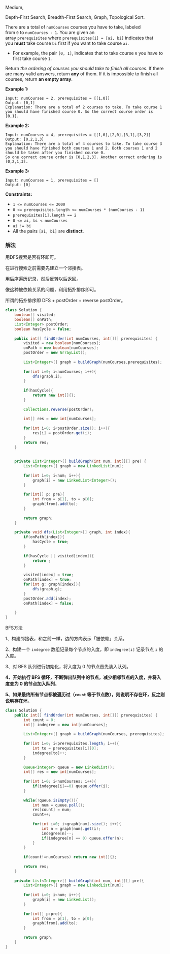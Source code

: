 Medium,  

Depth-First Search, Breadth-First Search, Graph, Topological Sort.

There are a total of `numCourses` courses you have to take, labeled from `0` to `numCourses - 1`. You are given an array `prerequisites` where `prerequisites[i] = [ai, bi]` indicates that you **must** take course `bi` first if you want to take course `ai`.

- For example, the pair `[0, 1]`, indicates that to take course `0` you have to first take course `1`.

Return *the ordering of courses you should take to finish all courses*. If there are many valid answers, return **any** of them. If it is impossible to finish all courses, return **an empty array**.

**Example 1:**

```
Input: numCourses = 2, prerequisites = [[1,0]]
Output: [0,1]
Explanation: There are a total of 2 courses to take. To take course 1 you should have finished course 0. So the correct course order is [0,1].

```

**Example 2:**

```
Input: numCourses = 4, prerequisites = [[1,0],[2,0],[3,1],[3,2]]
Output: [0,2,1,3]
Explanation: There are a total of 4 courses to take. To take course 3 you should have finished both courses 1 and 2. Both courses 1 and 2 should be taken after you finished course 0.
So one correct course order is [0,1,2,3]. Another correct ordering is [0,2,1,3].

```

**Example 3:**

```
Input: numCourses = 1, prerequisites = []
Output: [0]

```

**Constraints:**

- `1 <= numCourses <= 2000`
- `0 <= prerequisites.length <= numCourses * (numCourses - 1)`
- `prerequisites[i].length == 2`
- `0 <= ai, bi < numCourses`
- `ai != bi`
- All the pairs `[ai, bi]` are **distinct**.

### 解法

用DFS搜索是否有环即可。

在进行搜索之前需要先建立一个邻接表。

用后序遍历记录，然后反转以后返回。

像这种被依赖关系的问题，利用拓扑排序即可。

所谓的拓扑排序即 DFS + postOrder + reverse postOrder。

```java
class Solution {
    boolean[] visited;
    boolean[] onPath;
    List<Integer> postOrder;
    boolean hasCycle = false;
    
    public int[] findOrder(int numCourses, int[][] prerequisites) {
        visited = new boolean[numCourses];
        onPath = new boolean[numCourses];
        postOrder = new ArrayList();
        
        List<Integer>[] graph = buildGraph(numCourses,prerequisites);
        
        for(int i=0; i<numCourses; i++){
            dfs(graph,i);
        }
        
        if(hasCycle){
            return new int[]{};
        }
        
        Collections.reverse(postOrder);
        
        int[] res = new int[numCourses];
        
        for(int i=0; i<postOrder.size(); i++){
            res[i] = postOrder.get(i);
        }
        return res;
    }
    
    
    private List<Integer>[] buildGraph(int num, int[][] pre) {
        List<Integer>[] graph = new LinkedList[num];
        
        for(int i=0; i<num; i++){
            graph[i] = new LinkedList<Integer>();
        }
        
        for(int[] p: pre){
            int from = p[1], to = p[0];
            graph[from].add(to);
        }
        
        return graph;
    }
    
    private void dfs(List<Integer>[] graph, int index){
        if(onPath[index]){
            hasCycle = true;
        }
        
        if(hasCycle || visited[index]){
            return ;
        }
        
        visited[index] = true;
        onPath[index] = true;
        for(int g: graph[index]){
            dfs(graph,g);
        }
        postOrder.add(index);
        onPath[index] = false;
        
    }
}
```

BFS方法

1、构建邻接表，和之前一样，边的方向表示「被依赖」关系。

2、构建一个 `indegree` 数组记录每个节点的入度，即 `indegree[i]` 记录节点 `i` 的入度。

3、对 BFS 队列进行初始化，将入度为 0 的节点首先装入队列。

**4、开始执行 BFS 循环，不断弹出队列中的节点，减少相邻节点的入度，并将入度变为 0 的节点加入队列**。

**5、如果最终所有节点都被遍历过（`count` 等于节点数），则说明不存在环，反之则说明存在环**。

```java
class Solution {
    public int[] findOrder(int numCourses, int[][] prerequisites) {
        int count = 0;
        int[] indegree = new int[numCourses];
        
        List<Integer>[] graph = buildGraph(numCourses, prerequisites);
        
        for(int i=0; i<prerequisites.length; i++){
            int to = prerequisites[i][0];
            indegree[to]++;
        }
        
        Queue<Integer> queue = new LinkedList();
        int[] res = new int[numCourses];
        
        for(int i=0; i<numCourses; i++){
            if(indegree[i]==0) queue.offer(i);
        }
        
        while(!queue.isEmpty()){
            int num = queue.poll();
            res[count] = num;
            count++;
            
            for(int i=0; i<graph[num].size(); i++){
                int n = graph[num].get(i);
                indegree[n]--;
                if(indegree[n] == 0) queue.offer(n);
            }
        }
        
        if(count!=numCourses) return new int[]{};
        
        return res;
    }
    
    private List<Integer>[] buildGraph(int num, int[][] pre){
        List<Integer>[] graph = new LinkedList[num];
        
        for(int i=0; i<num; i++){
            graph[i] = new LinkedList();
        }
        
        for(int[] p:pre){
            int from = p[1], to = p[0];
            graph[from].add(to);
        }
        
        return graph;
    }
}
```